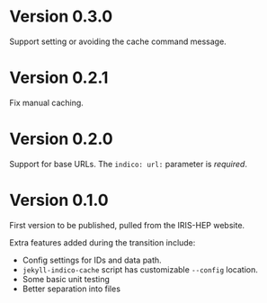 # Version 0.3.0

Support setting or avoiding the cache command message.

# Version 0.2.1

Fix manual caching.

# Version 0.2.0

Support for base URLs. The `indico: url:` parameter is *required*.

# Version 0.1.0

First version to be published, pulled from the IRIS-HEP website.

Extra features added during the transition include:

* Config settings for IDs and data path.
* `jekyll-indico-cache` script has customizable `--config` location.
* Some basic unit testing
* Better separation into files
